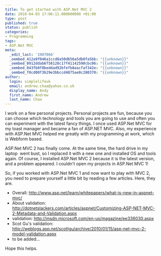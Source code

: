 ```yaml
---
title: To get started with ASP.Net MVC 2
date: 2010-04-03 17:06:11.000000000 +01:00
type: post
published: true
status: publish
categories:
- Programming
tags:
- ASP.Net MVC
meta:
  _edit_last: '1907066'
  _oembed_412a9f046a1ccd8a50d656a5db0fa5bb: "{{unknown}}"
  _oembed_0912ddab6f58128c17f41142590cbc06: "{{unknown}}"
  _oembed_043fb0f8beddad92bfefb8aacfaf342e: "{{unknown}}"
  _oembed_f0cd00f3b29e3bbccd4875ae8c280370: "{{unknown}}"
author:
  login: simplelifeuk
  email: andrew.chaa@yahoo.co.uk
  display_name: Andy
  first_name: Andrew
  last_name: Chaa
---
```

<p>I work on a few personal projects. Personal projects are fun, because you can choose which technology and tools you are going to use and often you can experiment with the latest fancy things. I once used ASP.Net MVC for my toast manager and became a fan of ASP.NET MVC. Also, my experience with ASP.Net MVC helped me greatly with my programming at work, which is Webform based.</p>
<p>ASP.Net MVC 2 has finally come. At the same time, the hard drive in my laptop  went bust, so I replaced it with a new one and installed OS and tools again. Of course, I installed ASP.Net MVC 2 because it is the latest version, and a problem appeared. I couldn't open my projects in ASP.Net MVC 1!</p>
<p>So, if you worked with ASP.Net MVC 1 and now want to play with MVC 2, you need to prepare yourself a little bit by reading a few articles. Here, they are.</p>
<ul>
<li>Overall: <a href="http://www.asp.net/learn/whitepapers/what-is-new-in-aspnet-mvc/">http://www.asp.net/learn/whitepapers/what-is-new-in-aspnet-mvc/</a></li>
<li>About validation: <a href="http://dotnetslackers.com/articles/aspnet/Customizing-ASP-NET-MVC-2-Metadata-and-Validation.aspx">http://dotnetslackers.com/articles/aspnet/Customizing-ASP-NET-MVC-2-Metadata-and-Validation.aspx</a></li>
<li>validation: <a href="http://msdn.microsoft.com/en-us/magazine/ee336030.aspx">http://msdn.microsoft.com/en-us/magazine/ee336030.aspx</a></li>
<li>Scot Gu's validation: <a href="http://">http://weblogs.asp.net/scottgu/archive/2010/01/15/asp-net-mvc-2-model-validation.aspx</a></li>
<li>to be added...</li>
</ul>
<p>Hope this helps.</p>
